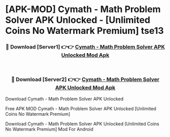 # [APK-MOD] Cymath - Math Problem Solver APK Unlocked - [Unlimited Coins No Watermark Premium] tse13



<div align="center">
<h3>🔴 Download [Server1] 👉👉 <a href="https://momento.my/?title=Cymath_-_Math_Problem_Solver_APK_Unlocked">Cymath - Math Problem Solver APK Unlocked Mod Apk</a></h3><br>

<h3>🔴 Download [Server2] 👉👉 <a href="https://momento.my/?title=Cymath_-_Math_Problem_Solver_APK_Unlocked">Cymath - Math Problem Solver APK Unlocked Mod Apk</a></h3>
</div>



Download Cymath - Math Problem Solver APK Unlocked 

Free APK MOD Cymath - Math Problem Solver APK Unlocked [Unlimited Coins No Watermark Premium]

Download Cymath - Math Problem Solver APK Unlocked [Unlimited Coins No Watermark Premium] Mod For Android
